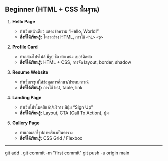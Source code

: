 ## Beginner (HTML + CSS พื้นฐาน)

1. **Hello Page**

   * ทำเว็บหน้าเดียว แสดงข้อความ “Hello, World!”
   * **สิ่งที่ได้เรียนรู้:** โครงสร้าง HTML, การใช้ `<h1>` `<p>`

2. **Profile Card**

   * ทำกล่องโปรไฟล์ มีรูป ชื่อ ตำแหน่ง เบอร์ติดต่อ
   * **สิ่งที่ได้เรียนรู้:** HTML + CSS, การจัด layout, border, shadow

3. **Resume Website**

   * ทำเว็บเรซูเม่ใส่ข้อมูลการศึกษา/ประสบการณ์
   * **สิ่งที่ได้เรียนรู้:** การใช้ list, table, link

4. **Landing Page**

   * ทำเว็บโปรโมตสินค้า/บริการ มีปุ่ม “Sign Up”
   * **สิ่งที่ได้เรียนรู้:** Layout, CTA (Call To Action), ปุ่ม

5. **Gallery Page**

   * ทำแกลเลอรี่รูปภาพเรียงเป็นตาราง
   * **สิ่งที่ได้เรียนรู้:** CSS Grid / Flexbox

---

git add .
git commit -m "first commit"
git push -u origin main